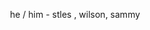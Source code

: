 <p align="center"> <a [![spotify-github-profile](https://spotify-github-profile.kittinanx.com/api/view?uid=31vlh7ccymqkus7r4us5mpplywfa&cover_image=true&theme=default&show_offline=false&background_color=121212&interchange=true&bar_color_cover=true)](https://github.com/kittinan/spotify-github-profile)</a> <p align="center">
he / him - stles , wilson, sammy <p align="center">
<p align="center">

